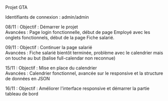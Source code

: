 Projet GTA

Identifiants de connexion : admin/admin

08/11 : 
Objectif : Démarrer le projet </br> 
Avancées : Page login fonctionnelle, début de page Employé avec les onglets fonctionnels, début de la page Fiche salarié.

09/11 : 
Objectif : Continuer la page salarié </br>
Avancées : Fiche salarié bientôt terminée, problème avec le calendrier mais on touche au but (balise full-calendar non reconnue)

15/11 : 
Objectif : Mise en place du calendrier </br>
Avancées : Calendrier fonctionnel, avancée sur le responsive et la structure de données en JSON

16/11 :
Objectif : Améliorer l'interface responsive et démarrer la partie tableau de bord</br>
